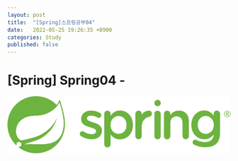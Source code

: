 ```yaml
---
layout: post
title:  "[Spring]스프링공부04"
date:   2022-05-25 19:26:35 +0900
categories: Study
published: false
---
```


# [Spring] Spring04 - 

<img src='/assets/img/docs/springlogo.svg' />  

